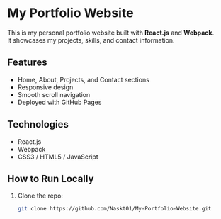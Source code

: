 # My Portfolio Website

This is my personal portfolio website built with **React.js** and **Webpack**.  
It showcases my projects, skills, and contact information.

## Features
- Home, About, Projects, and Contact sections
- Responsive design
- Smooth scroll navigation
- Deployed with GitHub Pages

## Technologies
- React.js
- Webpack
- CSS3 / HTML5 / JavaScript

## How to Run Locally
1. Clone the repo:  
   ```bash
   git clone https://github.com/Naskt01/My-Portfolio-Website.git 
